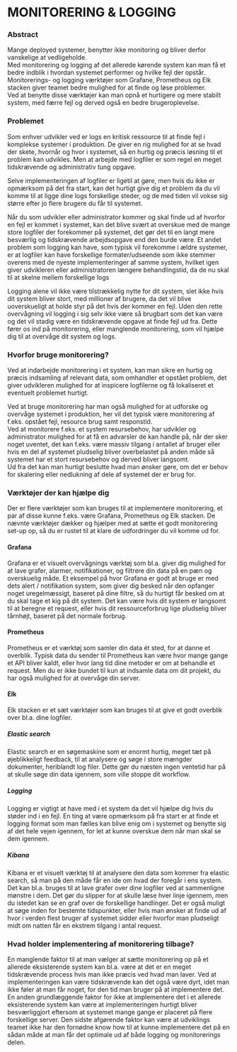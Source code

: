 # MONITORERING & LOGGING 

### Abstract 

Mange deployed systemer, benytter ikke monitoring og bliver derfor vanskelige at vedligeholde. <br>
Med monitorering og logging af det allerede kørende system kan man få et bedre indblik i hvordan systemet performer og hvilke fejl der opstår. <br> 
Monitorerings- og logging værktøjer som Grafane, Prometheus og Elk stacken giver teamet bedre mulighed for at finde og løse problemer. <br>
Ved at benytte disse værktøjer kan man opnå et hurtigere og mere stabilt system, med færre fejl og derved også en bedre brugeroplevelse. <br>


### Problemet

Som enhver udvikler ved er logs en kritisk ressource til at finde fejl i komplekse systemer i produktion. 
De giver en rig mulighed for at se hvad der skete, hvornår og hvor i systemet, så en hurtig og præcis løsning til et problem kan udvikles. 
Men at arbejde med logfiler er som regel en meget tidskrævende og administrativ tung opgave. 

Selve implementeringen af logfiler er ligetil at gøre, men hvis du ikke er opmærksom på det fra start, 
kan det hurtigt give dig et problem da du vil komme til at ligge dine logs forskellige steder, 
og de med tiden vil vokse sig større efter jo flere brugere du får til systemet.

Når du som udvikler eller administrator kommer og skal finde ud af hvorfor en fejl er kommet i systemet, 
kan det blive svært at overskue med de mange store logfiler der forekommer på systemet, 
det gør det til en langt mere besværlig og tidskrævende arbejdsopgave end den burde være.
Et andet problem som logging kan have, som typisk vil forekomme i ældre systemer, 
er at logfiler kan have forskellige formater/udseende som ikke stemmer overens med de nyeste implementeringer af samme system, 
hvilket igen giver udvikleren eller administratoren længere behandlingstid, da de nu skal til at skelne mellem forskellige logs

Logging alene vil ikke være tilstrækkelig nytte for dit system, slet ikke hvis dit system bliver stort, 
med millioner af brugere, da det vil blive uoverskueligt at holde styr på det hvis der kommer en fejl.
Uden den rette overvågning vil logging i sig selv ikke være så brugbart som det kan være og det vil stadig være en tidskrævende opgave at finde fejl ud fra.
Dette fører os ind på monitorering, eller manglende monitorering, som vil hjælpe dig til at overvåge dit system og logs.

### Hvorfor bruge monitorering?

Ved at indarbejde monitorering i et system, kan man sikre en hurtig og præcis indsamling af relevant data, som omhandler et opstået problem, 
det giver udvikleren mulighed for at inspicere logfilerne og få lokaliseret et eventuelt problemet hurtigt.

Ved at bruge monitorering har man også mulighed for at udforske og overvåge systemet i produktion, her vil det typisk være monitorering af f.eks. opstået fejl, resource brug samt responstid. 
<br>Ved at monitorere f.eks. et system resursebehov, har udvikler og administrator mulighed for at få en advarsler de kan handle på, når der sker noget uventet, 
det kan f.eks. være massiv tilgang i antallet af bruger eller hvis en del af systemet pludselig bliver overbelastet på anden måde så systemet har et stort resursebehov og derved bliver langsomt. 
<br>Ud fra det kan man hurtigt beslutte hvad man ønsker gøre, om det er behov for skalering eller nedlukning af dele af systemet der er brug for. 

### Værktøjer der kan hjælpe dig

Der er flere værktøjer som kan bruges til at implementere monitorering, et par af disse kunne f.eks. være Grafana, Prometheus og Elk stacken. 
De nævnte værktøjer dækker og hjælper med at sætte et godt monitorering set-up op, så du er rustet til at klare de udfordringer du vil komme ud for.  

#### Grafana
Grafana er et visuelt overvågnings værktøj som bl.a. giver dig mulighed for at lave grafer, alarmer, notifikationer, og filtrere din data på en pæn og overskuelig måde.
Et eksempel på hvor Grafana er godt at bruge er med dets alert / notifikation system, som giver dig besked når den opfanger noget uregelmæssigt, baseret på dine filtre, så du hurtigt får besked om at du skal tage et kig på dit system.
Det kan være hvis dit system er langsomt til at beregne et request, eller hvis dit ressourceforbrug lige pludselig bliver tårnhøjt, baseret på det normale forbrug. 

#### Prometheus
Prometheus er et værktøj som samler din data ét sted, for at danne et overblik.
Typisk data du sender til Prometheus kan være hvor mange gange et API bliver kaldt, eller hvor lang tid dine metoder er om at behandle et request.
Men du er ikke bundet til kun at indsamle data om dit projekt, du har også mulighed for at overvåge din server.

#### Elk
Elk stacken er et sæt værktøjer som kan bruges til at give et godt overblik over bl.a. dine logfiler.
##### Elastic search
Elastic search er en søgemaskine som er enormt hurtig, meget tæt på øjeblikkeligt feedback,  til at analysere og søge i store mængder dokumenter, heriblandt log filer. Dette gør du næsten ingen ventetid har på at skulle søge din data igennem, som ville stoppe dit workflow.
##### Logging
Logging er vigtigt at have med i et system da det vil hjælpe dig hvis du støder ind i en fejl.
En ting at være opmærksom på fra start er at finde et logging format som man fælles kan blive enig om i systemet og benytte sig af det hele vejen igennem, for let at kunne overskue dem når man skal se dem igennem.
##### Kibana
Kibana er et visuelt værktøj til at analysere den data som kommer fra elastic search, så man på den måde får en ide om hvad der foregår i ens system.  Det kan bl.a. bruges til at lave grafer over dine logfiler ved at sammenligne mønstre i dem.
Det gør du slipper for at skulle læse hver linje igennem, men du istedet kan se en graf over de forskellige handlinger. Det er også muligt at søge inden for bestemte tidspunkter, eller hvis man ønsker at finde ud af hvor i verden flest bruger af systemet sidder eller hvorfor man pludseligt midt om natten får en ekstrem tilgang i antal request.  

### Hvad holder implementering af monitorering tilbage?
 
En manglende faktor til at man vælger at sætte monitorering op på et allerede eksisterende system kan bl.a. være at det er en meget tidskrævende process hvis man ikke præcis ved hvad man laver. Ved at implementeringen kan være tidskrævende kan det også være dyrt, idet man ikke føler at man får noget, for den tid man bruger på at implementere det. En anden grundlæggende faktor for ikke at implementere det i et allerede eksisterende system kan være at implementeringen hurtigt bliver besværliggjort eftersom at systemet mange gange er placeret på flere forskellige server. Den sidste afgørende faktor kan være at udviklings teamet ikke har den fornødne know how til at kunne implementere det på en sådan måde at man får det optimale ud af både logging og monitorerings delen.


